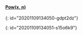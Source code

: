 #### [Pow(x, n)](https://leetcode-cn.com/problems/powx-n/)
{: id="20201109134050-gdpt2dz"}

{: id="20201109134051-s15o6k9"}
